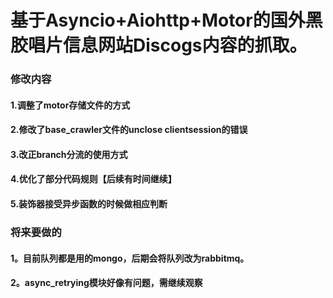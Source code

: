 # 基于Asyncio+Aiohttp+Motor的国外黑胶唱片信息网站Discogs内容的抓取。

### 修改内容
#### 1.调整了motor存储文件的方式
#### 2.修改了base_crawler文件的unclose clientsession的错误
#### 3.改正branch分流的使用方式
#### 4.优化了部分代码规则【后续有时间继续】
#### 5.装饰器接受异步函数的时候做相应判断

### 将来要做的
#### 1。目前队列都是用的mongo，后期会将队列改为rabbitmq。
#### 2。async_retrying模块好像有问题，需继续观察
